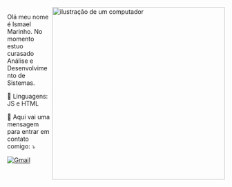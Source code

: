 <img src="https://raw.githubusercontent.com/MicaelliMedeiros/micaellimedeiros/master/image/computer-illustration.png" alt="ilustração de um computador" min-width="400px" max-width="400px" width="400px" align="right">

<p align="left"> 
  Olá meu nome é Ismael Marinho. No momento estuo curasado Análise e Desenvolvimento de Sistemas.
</p>

<p align="left">
  🦄 Linguagens: JS e HTML
</p>


<p align="left">
  💌 Aqui vai uma mensagem para entrar em contato comigo: ⤵️
  
</p>

<p align="left">
  <a href="#" title="Gmail">
  <img src="https://img.shields.io/badge/-Gmail-FF0000?style=flat-square&labelColor=FF0000&logo=gmail&logoColor=white&link=[ismaelmarinho0810@gmail.com](https://mail.google.com/mail/u/0/#inbox)" alt="Gmail"/></a>

</p>
